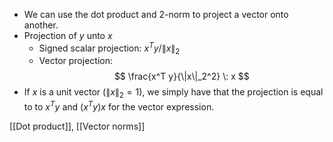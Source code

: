 - We can use the dot product and 2-norm to project a vector onto another.
- Projection of $y$ unto $x$
	- Signed scalar projection: $x^T y / \|x\|_2$
	- Vector projection: 
$$
\frac{x^T y}{\|x\|_2^2} \: x
$$
- If $x$ is a unit vector ($\|x\|_2=1$), we simply have that the projection is equal to to $x^Ty$ and $(x^Ty) x$ for the vector expression.

[[Dot product]], [[Vector norms]]